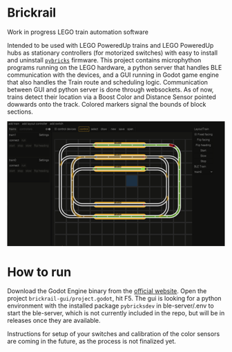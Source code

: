 # Brickrail
Work in progress LEGO train automation software

Intended to be used with LEGO PoweredUp trains and LEGO PoweredUp hubs as stationary controllers (for motorized switches) with easy to install and uninstall [`pybricks`](https://pybricks.com/) firmware.
This project contains microphython programs running on the LEGO hardware, a python server that handles BLE communication with the devices, and a GUI running in Godot game engine that also handles the Train route and scheduling logic.
Communication between GUI and python server is done through websockets.
As of now, trains detect their location via a Boost Color and Distance Sensor pointed dowwards onto the track. Colored markers signal the bounds of block sections.

![GUI screenshot](screenshot2.PNG)

# How to run
Download the Godot Engine binary from the [official website](https://godotengine.org/download). Open the project `brickrail-gui/project.godot`, hit F5.
The gui is looking for a python environment with the installed package `pybricksdev` in ble-server/.env to start the ble-server, which is not currently included in the repo, but will be in releases once they are available.

Instructions for setup of your switches and calibration of the color sensors are coming in the future, as the process is not finalized yet.
